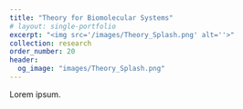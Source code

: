 ```yaml
---
title: "Theory for Biomolecular Systems"
# layout: single-portfolio
excerpt: "<img src='/images/Theory_Splash.png' alt=''>"
collection: research
order_number: 20
header: 
  og_image: "images/Theory_Splash.png"
---
```

Lorem ipsum.